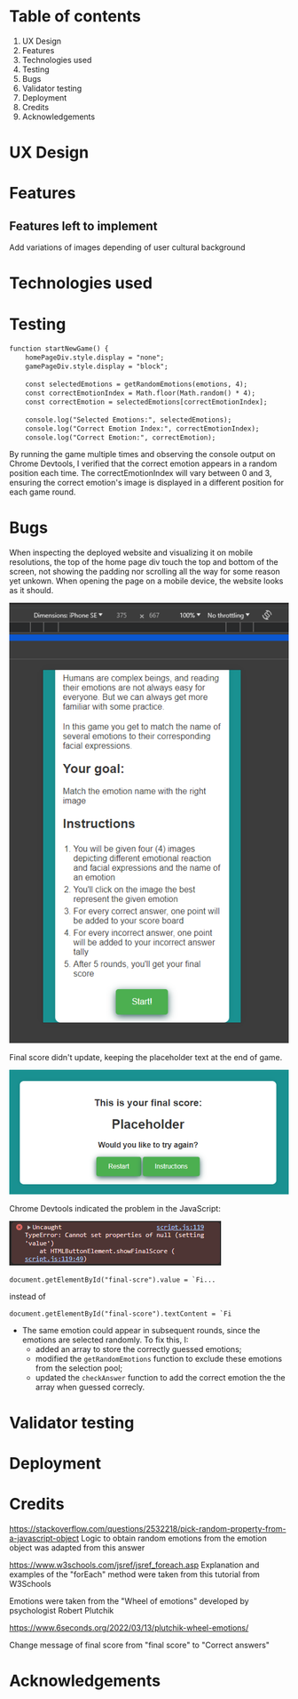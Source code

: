 # Table of contents
1. UX Design
2. Features
3. Technologies used
4. Testing
5. Bugs
6. Validator testing
7. Deployment
8. Credits
9. Acknowledgements

# UX Design

# Features

## Features left to implement
Add variations of images depending of user cultural background

# Technologies used

# Testing
    function startNewGame() {
        homePageDiv.style.display = "none";
        gamePageDiv.style.display = "block";

        const selectedEmotions = getRandomEmotions(emotions, 4);
        const correctEmotionIndex = Math.floor(Math.random() * 4);
        const correctEmotion = selectedEmotions[correctEmotionIndex];

        console.log("Selected Emotions:", selectedEmotions);
        console.log("Correct Emotion Index:", correctEmotionIndex);
        console.log("Correct Emotion:", correctEmotion);

By running the game multiple times and observing the console output on Chrome Devtools, I verified that the correct emotion appears in a random position each time. The correctEmotionIndex will vary between 0 and 3, ensuring the correct emotion's image is displayed in a different position for each game round.

# Bugs
When inspecting the deployed website and visualizing it on mobile resolutions, the top of the home page div touch the top and bottom of the screen, not showing the padding nor scrolling all the way for some reason yet unkown. When opening the page on a mobile device, the website looks as it should.

![screenshot of game home page without showing top padding](docs/bug-top-padding.png)

Final score didn't update, keeping the placeholder text at the end of game.

![screenshot of final score screen with placeholder text instead of score](docs/bug-final-score.png)

Chrome Devtools indicated the problem in the JavaScript:

![screenshot of error shown in Devtools console](docs/bug-final-score-devtools.png)

```
document.getElementById("final-scre").value = `Fi...
```

instead of 

```
document.getElementById("final-score").textContent = `Fi
```
- The same emotion could appear in subsequent rounds, since the emotions are selected randomly. To fix this, I:
    - added an array to store the correctly guessed emotions;
    - modified the `getRandomEmotions` function to exclude these emotions from the selection pool;
    - updated the `checkAnswer` function to add the correct emotion the the array when guessed correcly.


# Validator testing

# Deployment

# Credits
https://stackoverflow.com/questions/2532218/pick-random-property-from-a-javascript-object Logic to obtain random emotions from the emotion object was adapted from this answer

https://www.w3schools.com/jsref/jsref_foreach.asp Explanation and examples of the "forEach" method were taken from this tutorial from W3Schools

Emotions were taken from the "Wheel of emotions" developed by psychologist Robert Plutchik

https://www.6seconds.org/2022/03/13/plutchik-wheel-emotions/

Change message 
of final score from "final score" to "Correct answers"

# Acknowledgements